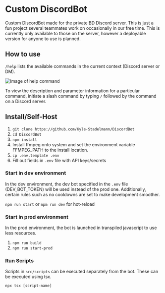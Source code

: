# Custom DiscordBot

Custom DiscordBot made for the private BD Discord server. This is just a fun project several teammates work on occasionally in our free time. This is currently only available to those on the server, however a deployable version for anyone to use is planned.

## How to use

`/help` lists the available commands in the current context (Discord server or DM).

![Image of help command](https://i.imgur.com/Wgq6Kcu.png)

To view the description and parameter information for a particular command, initiate a slash command by typing `/` followed by the command on a Discord server.

## Install/Self-Host

1. `git clone https://github.com/Kyle-Stadelmann/DiscordBot`
2. `cd DiscordBot`
3. `npm install`
4. Install ffmpeg onto system and set the environment variable FFMPEG_PATH to the install location.
5. `cp .env.template .env`
6. Fill out fields in `.env` file with API keys/secrets

### Start in dev environment
In the dev environment, the dev bot specified in the `.env` file (DEV_BOT_TOKEN) will be used instead of the prod one. Additionally, certain rules such as no cooldowns are set to make development smoother.

`npm run start` or `npm run dev` for hot-reload

### Start in prod environment
In the prod environment, the bot is launched in transpiled javascript to use less resources. 

1. `npm run build`
2. `npm run start-prod`

### Run Scripts

Scripts in `src/scripts` can be executed separately from the bot. These can be executed using tsx.

`npx tsx [script-name]`
